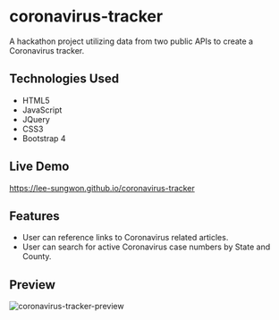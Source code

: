 # coronavirus-tracker
A hackathon project utilizing data from two public APIs to create a Coronavirus tracker.

## Technologies Used
- HTML5
- JavaScript
- JQuery
- CSS3
- Bootstrap 4

## Live Demo
https://lee-sungwon.github.io/coronavirus-tracker

## Features
- User can reference links to Coronavirus related articles.
- User can search for active Coronavirus case numbers by State and County.

## Preview
![coronavirus-tracker-preview](https://user-images.githubusercontent.com/67028800/91507255-3b395c80-e889-11ea-84f3-58ddc641d018.gif)
